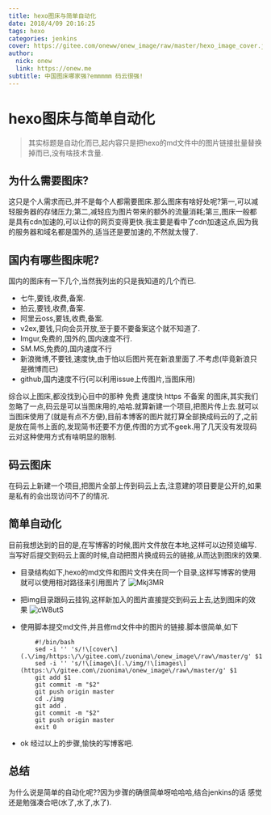 ```yaml
---
title: hexo图床与简单自动化
date: 2018/4/09 20:16:25
tags: hexo
categories: jenkins
cover: https://gitee.com/oneww/onew_image/raw/master/hexo_image_cover.jpeg
author: 
  nick: onew
  link: https://onew.me
subtitle: 中国图床哪家强?emmmmm 码云很强!
---
```


# hexo图床与简单自动化
> 其实标题是自动化而已,起内容只是把hexo的md文件中的图片链接批量替换掉而已,没有啥技术含量.


## 为什么需要图床?
这只是个人需求而已,并不是每个人都需要图床.那么图床有啥好处呢?第一,可以减轻服务器的存储压力;第二,减轻应为图片带来的额外的流量消耗;第三,图床一般都是具有cdn加速的,可以让你的网页变得更快.我主要是看中了cdn加速这点,因为我的服务器和域名都是国外的,适当还是要加速的,不然就太慢了.

## 国内有哪些图床呢?
国内的图床有一下几个,当然我列出的只是我知道的几个而已.  

- 七牛,要钱,收费,备案.
- 拍云,要钱,收费,备案.
- 阿里云oss,要钱,收费,备案.
- v2ex,要钱,只向会员开放,至于要不要备案这个就不知道了.
- Imgur,免费的,国外的,国内速度不行.
- SM.MS,免费的,国内速度不行
- 新浪微博,不要钱,速度快,由于怕以后图片死在新浪里面了.不考虑(毕竟新浪只是微博而已)
- github,国内速度不行(可以利用issue上传图片,当图床用)

综合以上图床,都没找到心目中的那种 免费 速度快 https  不备案 的图床,其实我们忽略了一点,码云是可以当图床用的,哈哈.就算新建一个项目,把图片传上去.就可以当图床使用了(就是有点不方便),目前本博客的图片就打算全部换成码云的了,之前是放在简书上面的,发现简书还要不方便,传图的方式不geek.用了几天没有发现码云对这种使用方式有啥明显的限制.

## 码云图床
在码云上新建一个项目,把图片全部上传到码云上去,注意建的项目要是公开的,如果是私有的会出现访问不了的情况.

## 简单自动化
目前我想达到的目的是,在写博客的时候,图片文件放在本地,这样可以边预览编写.当写好后提交到码云上面的时候,自动把图片换成码云的链接,从而达到图床的效果.  

- 目录结构如下,hexo的md文件和图片文件夹在同一个目录,这样写博客的使用就可以使用相对路径来引用图片了
![Mkj3MR](https://itinfo.oss-cn-hongkong.aliyuncs.com/img/Mkj3MR.jpg) 
- 把img目录跟码云挂钩,这样新加入的图片直接提交到码云上去,达到图床的效果
![cW8utS](https://itinfo.oss-cn-hongkong.aliyuncs.com/img/cW8utS.jpg)
- 使用脚本提交md文件,并且修md文件中的图片的链接.脚本很简单,如下

	```shell
		#!/bin/bash
		sed -i '' 's/!\[cover\](.\/img/https:\/\/gitee.com\/zuonima\/onew_image\/raw\/master/g' $1
		sed -i '' 's/!\[image\](.\/img/!\[images\](https:\/\/gitee.com\/zuonima\/onew_image\/raw\/master/g' $1
		git add $1
		git commit -m "$2"
		git push origin master
		cd ./img
		git add .
		git commit -m "$2"
		git push origin master
		exit 0
	```
- ok 经过以上的步骤,愉快的写博客吧.

## 总结
为什么说是简单的自动化呢??因为步骤的确很简单呀哈哈哈,结合jenkins的话 感觉还是勉强凑合吧(水了,水了,水了).
